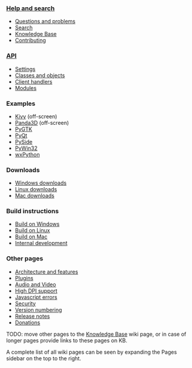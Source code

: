 <!-- DOCTOC SKIP -->

### [Help and search](Help-and-search)

* [Questions and problems](Help-and-search#questions-and-problems)
* [Search](Help-and-search#search)
* [Knowledge Base](KnowledgeBase)
* [Contributing](Help-and-search#contributing)

### [API](API)

* [Settings](API#settings)
* [Classes and objects](API#classes-and-objects)
* [Client handlers](API#client-handlers)
* [Modules](API#modules)

### Examples

* [Kivy](Kivy) (off-screen)
* [Panda3D](Panda3D) (off-screen)
* [PyGTK](PyGTK)
* [PyQt](PyQt)
* [PySide](PySide)
* [PyWin32](https://github.com/cztomczak/cefpython/blob/master/cefpython/cef3/windows/binaries_32bit/pywin32.py)
* [wxPython](wxPython)

### Downloads

* [Windows downloads](Download_CEF3_Windows)
* [Linux downloads](Download_CEF3_Linux)
* [Mac downloads](Download_CEF3_Mac)

### Build instructions

* [Build on Windows](BuildOnWindows)
* [Build on Linux](BuildOnLinux)
* [Build on Mac](BuildOnMac)
* [Internal development](InternalDevelopment)

### Other pages

* [Architecture and features](ArchitectureFeatures)
* [Plugins](Plugins)
* [Audio and Video](AudioVideo)
* [High DPI support](DpiAware)
* [Javascript errors](JavascriptErrors)
* [Security](Security)
* [Version numbering](VersionNumbering)
* [Release notes](ReleaseNotes)
* [Donations](Donations)

TODO: move other pages to the [Knowledge Base](KnowledgeBase) wiki page, or in case of longer pages provide links to these pages on KB.

A complete list of all wiki pages can be seen by expanding the Pages sidebar on the top to the right.